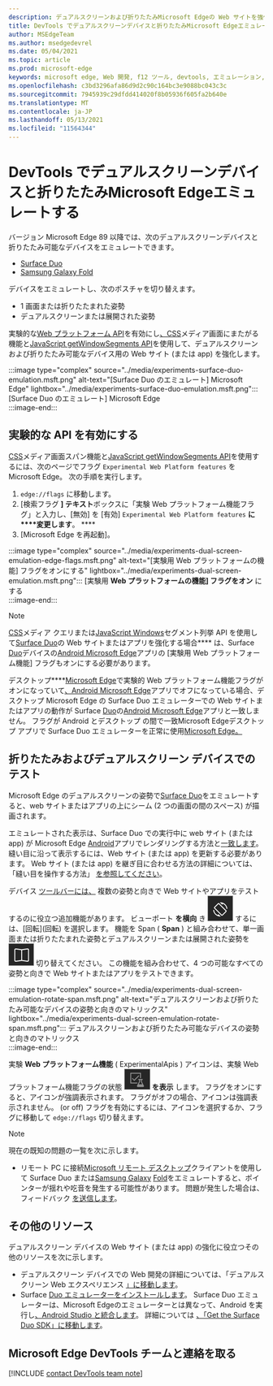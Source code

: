 ```yaml
---
description: デュアルスクリーンおよび折りたたみMicrosoft Edgeの Web サイトを強化するには、仮想デバイスを使用します。
title: DevTools でデュアルスクリーンデバイスと折りたたみMicrosoft Edgeエミュレートする
author: MSEdgeTeam
ms.author: msedgedevrel
ms.date: 05/04/2021
ms.topic: article
ms.prod: microsoft-edge
keywords: microsoft edge, Web 開発, f12 ツール, devtools, エミュレーション, デバイス, シミュレーション, モバイル, デュアルスクリーン, 折りたたみ式, Surface Duo, Samsung Galaxy Fold
ms.openlocfilehash: c3bd3296afa86d9d2c90c164bc3e9088bc043c3c
ms.sourcegitcommit: 7945939c29dfdd414020f8b05936f605fa2b640e
ms.translationtype: MT
ms.contentlocale: ja-JP
ms.lasthandoff: 05/13/2021
ms.locfileid: "11564344"
---
```

# <a name="emulate-dual-screen-and-foldable-devices-in-microsoft-edge-devtools"></a>DevTools でデュアルスクリーンデバイスと折りたたみMicrosoft Edgeエミュレートする  

バージョン Microsoft Edge 89 以降では、次のデュアルスクリーンデバイスと折りたたみ可能なデバイスをエミュレートできます。  

*   [Surface Duo][SurfaceDevicesDuo]  
*   [Samsung Galaxy Fold][SamsungMobileGalaxyFold]  
    
デバイスをエミュレートし、次のポスチャを切り替えます。  

*   1 画面または折りたたまれた姿勢  
*   デュアルスクリーンまたは展開された姿勢  
    
実験的な[Web プラットフォーム API](#turn-on-experimental-apis)を有効にし[、CSS][DualScreenDocsCssMedia]メディア画面にまたがる機能と[JavaScript getWindowSegments API][DualScreenDocsJSAPI]を使用して、デュアルスクリーンおよび折りたたみ可能なデバイス用の Web サイト \(または app\) を強化します。  

:::image type="complex" source="../media/experiments-surface-duo-emulation.msft.png" alt-text="[Surface Duo のエミュレート] Microsoft Edge" lightbox="../media/experiments-surface-duo-emulation.msft.png":::  
   [Surface Duo のエミュレート] Microsoft Edge  
:::image-end:::  

## <a name="turn-on-experimental-apis"></a>実験的な API を有効にする  

[CSS][DualScreenDocsCssMedia]メディア画面スパン機能と[JavaScript getWindowSegments API][DualScreenDocsJSAPI]を使用するには、次のページでフラグ `Experimental Web Platform features` をMicrosoft Edge。  次の手順を実行します。  

1.  `edge://flags` に移動します。  
1.  [検索フラグ **] テキスト**ボックスに「実験 Web プラットフォーム機能フラグ」と入力し、[無効] を [有効] `Experimental Web Platform features` **に****変更します**。 ****  
1.  [Microsoft Edge を再起動]。  
    
:::image type="complex" source="../media/experiments-dual-screen-emulation-edge-flags.msft.png" alt-text="[実験用 Web プラットフォームの機能] フラグをオンにする" lightbox="../media/experiments-dual-screen-emulation.msft.png":::
   [実験用 **Web プラットフォームの機能] フラグをオン** にする  
:::image-end:::  

> [!NOTE]
> [CSS][DualScreenDocsCssMedia]メディア クエリまたは[JavaScript Windows][DualScreenDocsJSAPI]セグメント列挙 API を使用して[Surface Duo][SurfaceDevicesDuo]の Web サイトまたはアプリを強化する場合**** は、Surface [Duo][SurfaceDevicesDuo]デバイスの[Android Microsoft Edge][GooglePlayMicrosoftEdge]アプリの [実験用 Web プラットフォーム機能] フラグもオンにする必要があります。  
> 
> デスクトップ****[Microsoft Edge][MicrosoftEdge]で実験的 Web プラットフォーム機能フラグがオンになっていて[、Android Microsoft Edge][GooglePlayMicrosoftEdge]アプリでオフになっている場合、デスクトップ Microsoft Edge の Surface Duo エミュレーターでの Web サイトまたはアプリの動作が Surface [Duo][SurfaceDevicesDuo]の[Android Microsoft Edge][GooglePlayMicrosoftEdge]アプリと一致しません。  フラグが Android とデスクトップ の間で一致Microsoft Edgeデスクトップ アプリで Surface Duo エミュレーターを正常に使用[Microsoft Edge。][MicrosoftEdge]  

## <a name="test-on-foldable-and-dual-screen-devices"></a>折りたたみおよびデュアルスクリーン デバイスでのテスト  

Microsoft Edge のデュアルスクリーンの姿勢で[Surface Duo][SurfaceDevicesDuo]をエミュレートすると、web サイトまたはアプリの上にシーム \(2 つの画面の間のスペース\) が描画されます。  

エミュレートされた表示は、Surface Duo での実行中に web サイト \(または app\) が Microsoft Edge [Android][GooglePlayMicrosoftEdge]アプリでレンダリングする方法と[一致します][SurfaceDevicesDuo]。  縫い目に沿って表示するには、Web サイト \(または app\) を更新する必要があります。  Web サイト \(または app\) を継ぎ目に合わせる方法の詳細については、「縫い目を操作する方法」 [を参照してください][DualScreenIntroductionHowWorkSeam]。  

デバイス [ツールバーには、][DevtoolsDeviceModeIndexSimulateMobileViewport] 複数の姿勢と向きで Web サイトやアプリをテストするのに役立つ追加機能があります。  ビューポート **を横向** き ![ に回転 ](../media/rotate-dark-icon.msft.png) するには、[回転]\(回転\) を選択します。 機能を Span \( **Span** \) と組み合わせて、単一画面または折りたたまれた姿勢とデュアルスクリーンまたは展開された姿勢を ![ ](../media/span-dark-icon.msft.png) 切り替えてください。  この機能を組み合わせて、4 つの可能なすべての姿勢と向きで Web サイトまたはアプリをテストできます。  

:::image type="complex" source="../media/experiments-dual-screen-emulation-rotate-span.msft.png" alt-text="デュアルスクリーンおよび折りたたみ可能なデバイスの姿勢と向きのマトリックス" lightbox="../media/experiments-dual-screen-emulation-rotate-span.msft.png":::
   デュアルスクリーンおよび折りたたみ可能なデバイスの姿勢と向きのマトリックス  
:::image-end:::  

実験 **Web プラットフォーム機能** \( ExperimentalApis \) アイコンは、実験 Web プラットフォーム機能フラグの状態 ![ ](../media/experimental-apis-dark-icon.msft.png) **を表示** します。  フラグをオンにすると、アイコンが強調表示されます。  フラグがオフの場合、アイコンは強調表示されません。  \(or off\) フラグを有効にするには、アイコンを選択するか、フラグに移動して `edge://flags` 切り替えます。  

> [!NOTE]
> 現在の既知の問題の一覧を次に示します。  
> 
> *   リモート PC に接続[Microsoft リモート デスクトップ][RemoteDesktopClientDocs]クライアントを使用して Surface Duo または[Samsung Galaxy][SurfaceDevicesDuo] [Fold][SamsungMobileGalaxyFold]をエミュレートすると、ポインターが揺れや吃音を発生する可能性があります。  問題が発生した場合は、フィードバック [を送信します](#getting-in-touch-with-the-microsoft-edge-devtools-team)。  

## <a name="additional-resources"></a>その他のリソース  

デュアルスクリーン デバイスの Web サイト \(または app\) の強化に役立つその他のリソースを次に示します。  

*   デュアルスクリーン デバイスでの Web 開発の詳細については、「デュアルスクリーン Web エクスペリエンス [」に移動します][DualScreenWebIndex]。  
*   Surface [Duo エミュレーターをインストールします][DualScreenAndroidUseEmulator]。  Surface Duo エミュレーターは、Microsoft Edgeのエミュレーターとは異なって、Android を実行し[、Android Studio と統合します][AndroidDeveloperStudio]。  詳細については [、「Get the Surface Duo SDK」に移動します][DualScreenAndroidGetDuoSdk]。  

## <a name="getting-in-touch-with-the-microsoft-edge-devtools-team"></a>Microsoft Edge DevTools チームと連絡を取る  

[!INCLUDE [contact DevTools team note](../includes/contact-devtools-team-note.md)]  

<!-- links -->  

[DevtoolsDeviceModeIndexSimulateMobileViewport]: ../device-mode/index.md#simulate-a-mobile-viewport "DevTools アプリケーションでデバイス モードでモバイル Microsoft Edgeをシミュレート|Microsoft Edge"  

[DualScreenWebIndex]: /dual-screen/web/index "デュアルスクリーン Web エクスペリエンス|Microsoft Docs"  
[DualScreenAndroidGetDuoSdk]: /dual-screen/android/get-duo-sdk "Surface Duo エミュレーターの|Microsoft Docs"  
[DualScreenIntroductionHowWorkSeam]: /dual-screen/introduction#how-to-work-with-the-seam "シームを処理する方法 - デュアルスクリーン デバイスの概要 | Microsoft Docs"  
[DualScreenAndroidUseEmulator]: /dual-screen/android/use-emulator "Surface Duo エミュレーターを使用|Microsoft Docs"  
[DualScreenDocsCssMedia]: /dual-screen/web/css-media-spanning "デュアルスクリーン検出のための CSS メディアのスクリーンスパニング機能 | Microsoft Docs"  
[DualScreenDocsJSAPI]: /dual-screen/web/javascript-getwindowsegments "デュアルスクリーン デバイスのための getWindowSegments JavaScript API | Microsoft Docs"  

[RemoteDesktopClientDocs]: /windows-server/remote/remote-desktop-services/clients/remote-desktop-clients "リモート デスクトップ クライアントの|Microsoft Docs"

[MicrosoftEdge]: https://www.microsoft.com/edge "Microsoft Edge"  

[SurfaceDevicesDuo]: https://www.microsoft.com/surface/devices/surface-duo "Surface Duo |Microsoft Surface"  

[AndroidDeveloperStudio]: https://developer.android.com/studio/ "Android Studio"  

[GooglePlayMicrosoftEdge]: https://play.google.com/store/apps/details?id=com.microsoft.emmx "Microsoft Edge |Google Play"  

[SamsungMobileGalaxyFold]: https://www.samsung.com/global/galaxy/galaxy-fold "Galaxy Fold |Samsung"  
